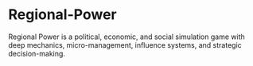 # Regional-Power
Regional Power is a political, economic, and social simulation game with deep mechanics, micro-management, influence systems, and strategic decision-making.
